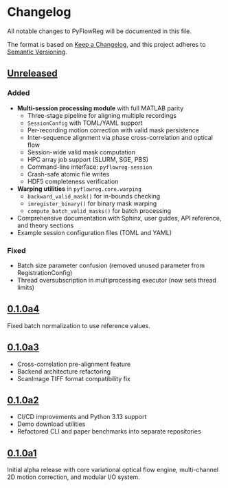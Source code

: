 # Changelog

All notable changes to PyFlowReg will be documented in this file.

The format is based on [Keep a Changelog](https://keepachangelog.com/en/1.0.0/),
and this project adheres to [Semantic Versioning](https://semver.org/spec/v2.0.0.html).

## [Unreleased]

### Added
- **Multi-session processing module** with full MATLAB parity
  - Three-stage pipeline for aligning multiple recordings
  - `SessionConfig` with TOML/YAML support
  - Per-recording motion correction with valid mask persistence
  - Inter-sequence alignment via phase cross-correlation and optical flow
  - Session-wide valid mask computation
  - HPC array job support (SLURM, SGE, PBS)
  - Command-line interface: `pyflowreg-session`
  - Crash-safe atomic file writes
  - HDF5 completeness verification
- **Warping utilities** in `pyflowreg.core.warping`
  - `backward_valid_mask()` for in-bounds checking
  - `imregister_binary()` for binary mask warping
  - `compute_batch_valid_masks()` for batch processing
- Comprehensive documentation with Sphinx, user guides, API reference, and theory sections
- Example session configuration files (TOML and YAML)

### Fixed
- Batch size parameter confusion (removed unused parameter from RegistrationConfig)
- Thread oversubscription in multiprocessing executor (now sets thread limits)

## [0.1.0a4]

Fixed batch normalization to use reference values.

## [0.1.0a3]

- Cross-correlation pre-alignment feature
- Backend architecture refactoring
- ScanImage TIFF format compatibility fix

## [0.1.0a2]

- CI/CD improvements and Python 3.13 support
- Demo download utilities
- Refactored CLI and paper benchmarks into separate repositories

## [0.1.0a1]

Initial alpha release with core variational optical flow engine, multi-channel 2D motion correction, and modular I/O system.

[Unreleased]: https://github.com/FlowRegSuite/pyflowreg/compare/v0.1.0a4...HEAD
[0.1.0a4]: https://github.com/FlowRegSuite/pyflowreg/compare/v0.1.0a3...v0.1.0a4
[0.1.0a3]: https://github.com/FlowRegSuite/pyflowreg/compare/v0.1.0a2...v0.1.0a3
[0.1.0a2]: https://github.com/FlowRegSuite/pyflowreg/compare/v0.1.0a1...v0.1.0a2
[0.1.0a1]: https://github.com/FlowRegSuite/pyflowreg/releases/tag/v0.1.0a1
